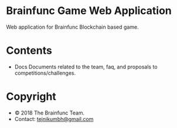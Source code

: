 # Brainfunc Game Web Application
Web application for Brainfunc Blockchain based game.

# Contents
- Docs
  Documents related to the team, faq, and proposals to competitions/challenges.

# Copyright
- © 2018 The Brainfunc Team.
- Contact: tejnikumbh@gmail.com
